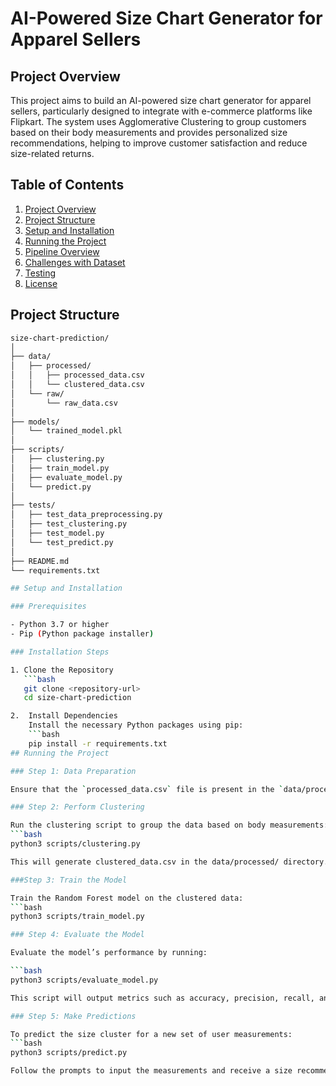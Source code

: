 # AI-Powered Size Chart Generator for Apparel Sellers

## Project Overview

This project aims to build an AI-powered size chart generator for apparel sellers, particularly designed to integrate with e-commerce platforms like Flipkart. The system uses Agglomerative Clustering to group customers based on their body measurements and provides personalized size recommendations, helping to improve customer satisfaction and reduce size-related returns.

## Table of Contents

1. [Project Overview](#project-overview)
2. [Project Structure](#project-structure)
3. [Setup and Installation](#setup-and-installation)
4. [Running the Project](#running-the-project)
5. [Pipeline Overview](#pipeline-overview)
6. [Challenges with Dataset](#challenges-with-dataset)
7. [Testing](#testing)
8. [License](#license)

## Project Structure

```bash
size-chart-prediction/
│
├── data/
│   ├── processed/
│   │   ├── processed_data.csv
│   │   └── clustered_data.csv
│   └── raw/
│       └── raw_data.csv
│
├── models/
│   └── trained_model.pkl
│
├── scripts/
│   ├── clustering.py
│   ├── train_model.py
│   ├── evaluate_model.py
│   └── predict.py
│
├── tests/
│   ├── test_data_preprocessing.py
│   ├── test_clustering.py
│   ├── test_model.py
│   └── test_predict.py
│
├── README.md
└── requirements.txt

## Setup and Installation

### Prerequisites

- Python 3.7 or higher
- Pip (Python package installer)

### Installation Steps

1. Clone the Repository
   ```bash
   git clone <repository-url>
   cd size-chart-prediction

2.	Install Dependencies
    Install the necessary Python packages using pip:
    ```bash
    pip install -r requirements.txt
## Running the Project

### Step 1: Data Preparation

Ensure that the `processed_data.csv` file is present in the `data/processed/` directory. This file should contain cleaned and preprocessed data ready for clustering.

### Step 2: Perform Clustering

Run the clustering script to group the data based on body measurements:
```bash
python3 scripts/clustering.py

This will generate clustered_data.csv in the data/processed/ directory.

###Step 3: Train the Model

Train the Random Forest model on the clustered data:
```bash
python3 scripts/train_model.py

### Step 4: Evaluate the Model

Evaluate the model’s performance by running:

```bash
python3 scripts/evaluate_model.py

This script will output metrics such as accuracy, precision, recall, and f1-score.

### Step 5: Make Predictions

To predict the size cluster for a new set of user measurements:
```bash
python3 scripts/predict.py

Follow the prompts to input the measurements and receive a size recommendation.



